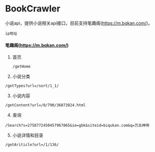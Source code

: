 # BookCrawler
小说api，提供小说相关api接口，目前支持笔趣阁(https://m.bqkan.com/)。

```
ip地址
```
 
 #### 笔趣阁(https://m.bqkan.com/)
 1. 首页 
    ```
    /getHome
    ```
 2. 小说分类
   ```
   /getTypes?url=/sort/1_1/
   ```  
 3. 小说内容
   ```
   /getContent?url=/0/790/36873824.html
   ```
 4. 查询
   ```
   /Search?s=2758772450457967865&ie=gbk&siteid=biqukan.com&q=万古神帝
   ```
 5. 小说详情和目录
   ```
   /getAriticle?url=/1/136/
   ```

